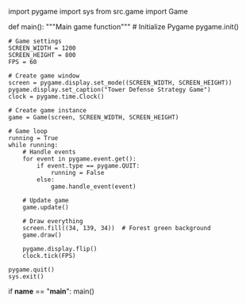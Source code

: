 import pygame
import sys
from src.game import Game

def main():
    """Main game function"""
    # Initialize Pygame
    pygame.init()

    # Game settings
    SCREEN_WIDTH = 1200
    SCREEN_HEIGHT = 800
    FPS = 60

    # Create game window
    screen = pygame.display.set_mode((SCREEN_WIDTH, SCREEN_HEIGHT))
    pygame.display.set_caption("Tower Defense Strategy Game")
    clock = pygame.time.Clock()

    # Create game instance
    game = Game(screen, SCREEN_WIDTH, SCREEN_HEIGHT)

    # Game loop
    running = True
    while running:
        # Handle events
        for event in pygame.event.get():
            if event.type == pygame.QUIT:
                running = False
            else:
                game.handle_event(event)

        # Update game
        game.update()

        # Draw everything
        screen.fill((34, 139, 34))  # Forest green background
        game.draw()

        pygame.display.flip()
        clock.tick(FPS)

    pygame.quit()
    sys.exit()

if __name__ == "__main__":
    main()
